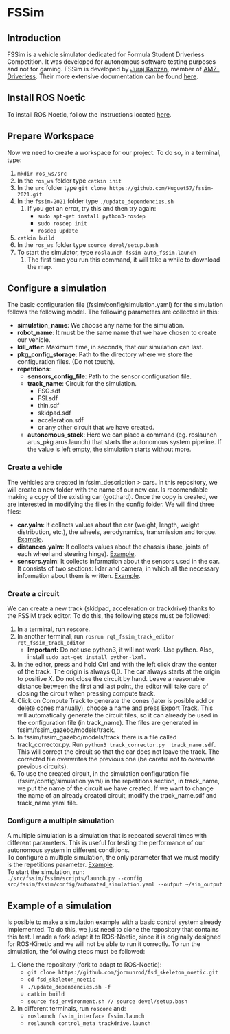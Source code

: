 # FSSim

## Introduction
FSSim is a vehicle simulator dedicated for Formula Student Driverless Competition. It was developed for autonomous software testing purposes and not for gaming. FSSim is developed by [Juraj Kabzan](https://www.linkedin.com/in/juraj-kabzan-143698a1/), member of [AMZ-Driverless](http://driverless.amzracing.ch/). 
Their more extensive documentation can be found [here](https://github.com/AMZ-Driverless/fssim/blob/master/fssim_doc/index.md).

## Install ROS Noetic
To install ROS Noetic, follow the instructions located [here](https://arusfs.github.io/DRIVERLESS/instalarEntorno.html#installation-of-ros-noetic).

## Prepare Workspace
Now we need to create a workspace for our project. To do so, in a terminal, type:
1. `mkdir ros_ws/src`
2. In the `ros_ws` folder type `catkin init`
3. In the `src` folder type `git clone https://github.com/Huguet57/fssim-2021.git`
4. In the `fssim-2021` folder type `./update_dependencies.sh`
    1. If you get an error, try this and then try again: 
        - `sudo apt-get install python3-rosdep`
        - `sudo rosdep init`
        - `rosdep update`
5. `catkin build`
6. In the `ros_ws` folder type `source devel/setup.bash`
7. To start the simulator, type `roslaunch fssim auto_fssim.launch`
    1. The first time you run this command, it will take a while to download the map.

## Configure a simulation
The basic configuration file (fssim/config/simulation.yaml) for the simulation follows the following model. The following parameters are collected in this:
- **simulation_name**: We choose any name for the simulation.
- **robot_name**: It must be the same name that we have chosen to create our vehicle.
- **kill_after**: Maximum time, in seconds, that our simulation can last.
- **pkg_config_storage**: Path to the directory where we store the configuration files. (Do not touch).
- **repetitions**:
    - **sensors_config_file**: Path to the sensor configuration file.
    - **track_name**: Circuit for the simulation.
        * FSG.sdf
        * FSI.sdf
        * thin.sdf
        * skidpad.sdf
        * acceleration.sdf
        * or any other circuit that we have created.
    - **autonomous_stack**: Here we can place a command (eg. roslaunch arus_pkg arus.launch) that starts the autonomous system pipeline. If the value is left empty, the simulation starts without more.

### Create a vehicle
The vehicles are created in fssim_description > cars. In this repository, we will create a new folder with the name of our new car. Is recomendable making a copy of the existing car (gotthard). Once the copy is created, we are interested in modifying the files in the config folder. We will find three files:
- **car.yalm**: It collects values about the car (weight, length, weight distribution, etc.), the wheels, aerodynamics, transmission and torque. [Example](https://github.com/Huguet57/fssim-2021/blob/master/fssim_description/cars/gotthard/config/car.yaml).
- **distances.yalm**: It collects values about the chassis (base, joints of each wheel and steering hinge). [Example](https://github.com/Huguet57/fssim-2021/blob/master/fssim_description/cars/gotthard/config/distances.yaml).
- **sensors.yalm**: It collects information about the sensors used in the car. It consists of two sections: lidar and camera, in which all the necessary information about them is written. [Example](https://github.com/Huguet57/fssim-2021/blob/master/fssim_description/cars/gotthard/config/sensors.yaml).

### Create a circuit
We can create a new track (skidpad, acceleration or trackdrive) thanks to the FSSIM track editor. To do this, the following steps must be followed:
1. In a terminal, run `roscore`.
2. In another terminal, run `rosrun rqt_fssim_track_editor rqt_fssim_track_editor`
    - **Important:** Do not use python3, it will not work. Use python. Also, install `sudo apt-get install python-lxml`.
3. In the editor, press and hold Ctrl and with the left click draw the center of the track. The origin is always 0,0. The car always starts at the origin to positive X.
Do not close the circuit by hand. Leave a reasonable distance between the first and last point, the editor will take care of closing the circuit when pressing compute track.
4. Click on Compute Track to generate the cones (later is posible add or delete cones manually), choose a name and press Export Track. This will automatically generate the circuit files, so it can already be used in the configuration file (in track_name). The files are generated in fssim/fssim_gazebo/models/track.
5. In fssim/fssim_gazebo/models/track there is a file called track_corrector.py. Run `python3 track_corrector.py  track_name.sdf`. This will correct the circuit so that the car does not leave the track. The corrected file overwrites the previous one (be careful not to overwrite previous circuits). 
6. To use the created circuit, in the simulation configuration file (fssim/config/simulation.yaml) in the repetitions section, in track_name, we put the name of the circuit we have created. If we want to change the name of an already created circuit, modify the track_name.sdf and track_name.yaml file.

### Configure a multiple simulation
A multiple simulation is a simulation that is repeated several times with different parameters. This is useful for testing the performance of our autonomous system in different conditions.  
To configure a multiple simulation, the only parameter that we must modify is the repetitions parameter. [Example](https://github.com/Huguet57/fssim-2021/blob/master/fssim/config/automated_simulation.yaml).  
To start the simulation, run:  
`./src/fssim/fssim/scripts/launch.py --config src/fssim/fssim/config/automated_simulation.yaml --output ~/sim_output`

## Example of a simulation
Is posible to make a simulation example with a basic control system already implemented. To do this, we just need to clone the repository that contains this test. I made a fork adapt it to ROS-Noetic, since it is originally designed for ROS-Kinetic and we will not be able to run it correctly. To run the simulation, the following steps must be followed:
1. Clone the repository (fork to adapt to ROS-Noetic):
    - `git clone https://github.com/jormunrod/fsd_skeleton_noetic.git`
    - `cd fsd_skeleton_noetic`
    - `./update_dependencies.sh -f`
    - `catkin build`
    - `source fsd_environment.sh // source devel/setup.bash`
2. In different terminals, run `roscore` and:
    - `roslaunch fssim_interface fssim.launch`
    - `roslaunch control_meta trackdrive.launch`







